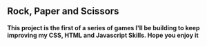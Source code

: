 ## Rock, Paper and Scissors

**This project is the first of a series of games I'll be building to keep improving my CSS, HTML and Javascript Skills.
Hope you enjoy it**
